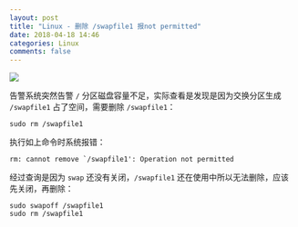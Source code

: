 ```yaml
---
layout: post
title: "Linux - 删除 /swapfile1 报not permitted"
date: 2018-04-18 14:46
categories: Linux
comments: false
---
```



![](http://c.hiphotos.baidu.com/image/pic/item/7acb0a46f21fbe09810db97167600c338744ad00.jpg)

告警系统突然告警 `/` 分区磁盘容量不足，实际查看是发现是因为交换分区生成 `/swapfile1` 占了空间，需要删除 `/swapfile1`：
```
sudo rm /swapfile1
```

执行如上命令时系统报错：
```
rm: cannot remove `/swapfile1': Operation not permitted
```

经过查询是因为 `swap` 还没有关闭，`/swapfile1` 还在使用中所以无法删除，应该先关闭，再删除：
```
sudo swapoff /swapfile1
sudo rm /swapfile1
```
